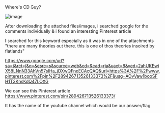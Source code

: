 Where's CD Guy?

![image](https://user-images.githubusercontent.com/64267672/168376771-5b3970c9-b7a1-465b-be78-89c90bedda8d.png)

After downloading the attached files/images, i searched google for the comments individually & i found an interesting Pinterest article 

I searched for this keyword especially as it was in one of the attachments "there are many theories out there. this is one of thos theories insoired by flatlands"

https://www.google.com/url?sa=t&rct=j&q=&esrc=s&source=web&cd=&cad=rja&uact=8&ved=2ahUKEwiX58LNnN33AhVn57sIHa_jDXwQFnoECAcQAQ&url=https%3A%2F%2Fwww.pinterest.com%2Fpin%2F289426713526133373%2F&usg=AOvVaw1booSFH1T3KnsKdQ47LOXG

We can see this Pinterest article https://www.pinterest.com/pin/289426713526133373/

It has the name of the youtube channel which would be our answer/flag 
